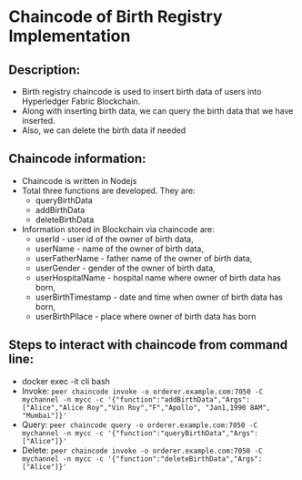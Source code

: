 # Chaincode of Birth Registry Implementation

## Description:
* Birth registry chaincode is used to insert birth data of users into Hyperledger Fabric Blockchain.
* Along with inserting birth data, we can query the birth data that we have inserted.
* Also, we can delete the birth data if needed

## Chaincode information:
* Chaincode is written in Nodejs
* Total three functions are developed. They are:
    * queryBirthData
    * addBirthData
    * deleteBirthData
* Information stored in Blockchain via chaincode are:
    * userId - user id of the owner of birth data,
    * userName - name of the owner of birth data,
    * userFatherName - father name of the owner of birth data,
    * userGender - gender of the owner of birth data,
    * userHospitalName - hospital name where owner of birth data has born,
    * userBirthTimestamp - date and time when owner of birth data has born,
    * userBirthPllace - place where owner of birth data has born

## Steps to interact with chaincode from command line:
* docker exec -it cli bash
* Invoke:
    `peer chaincode invoke -o orderer.example.com:7050 -C mychannel -n mycc -c '{"function":"addBirthData","Args":["Alice","Alice Roy","Vin Roy","F","Apollo", "Jan1,1990 8AM", "Mumbai"]}'`
* Query:
    `peer chaincode query -o orderer.example.com:7050 -C mychannel -n mycc -c '{"function":"queryBirthData","Args":["Alice"]}'`
* Delete:
    `peer chaincode invoke -o orderer.example.com:7050 -C mychannel -n mycc -c '{"function":"deleteBirthData","Args":["Alice"]}'`